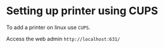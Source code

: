 # Setting up printer using CUPS

To add a printer on linux use `CUPS`. 

Access the web admin `http://localhost:631/`
